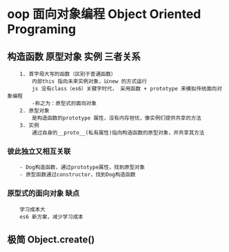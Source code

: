 #   oop 面向对象编程    Object Oriented Programing

##  构造函数    原型对象    实例    三者关系

        1. 首字母大写的函数（区别于普通函数）
            内部this 指向未来实例对象，以new 的方式运行
            js 没有class（es6）关键字时代， 采用函数 + prototype 来模拟传统面向对象编程
            -称之为：原型式的面向对象
        2. 原型对象 
            是构造函数的prototype 属性，没有内存担忧，像实例们提供共享的方法
        3. 实例 
            通过自身的__proto__(私有属性)指向构造函数的原型对象，并共享其方法 

### 彼此独立又相互关联

        - Dog构造函数，通过prototype属性，找到原型对象
        - 原型函数通过constructor，找到Dog构造函数

###  原型式的面向对象    缺点

        学习成本大
        es6 新方案，减少学习成本

##  极简 Object.create()